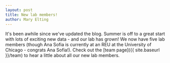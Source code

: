 ```yaml
---
layout: post
title: New lab members!
author: Mary Elting
---
```


It's been awhile since we've updated the blog. Summer is off to a great start with lots of exciting new data - and our lab has grown! We now have five lab members (though Ana Sofia is currently at an REU at the University of Chicago - congrats Ana Sofia!). Check out the [team page]({{ site.baseurl }}/team) to hear a little about all our new lab members. 
